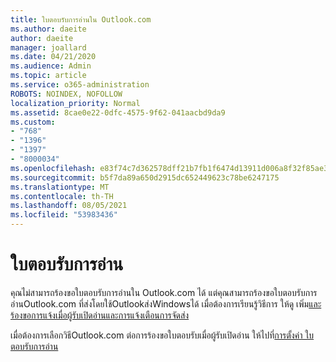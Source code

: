 ```yaml
---
title: ใบตอบรับการอ่านใน Outlook.com
ms.author: daeite
author: daeite
manager: joallard
ms.date: 04/21/2020
ms.audience: Admin
ms.topic: article
ms.service: o365-administration
ROBOTS: NOINDEX, NOFOLLOW
localization_priority: Normal
ms.assetid: 8cae0e22-0dfc-4575-9f62-041aacbd9da9
ms.custom:
- "768"
- "1396"
- "1397"
- "8000034"
ms.openlocfilehash: e83f74c7d362578dff21b7fb1f6474d13911d006a8f32f85ae30bce73bf8fd52
ms.sourcegitcommit: b5f7da89a650d2915dc652449623c78be6247175
ms.translationtype: MT
ms.contentlocale: th-TH
ms.lasthandoff: 08/05/2021
ms.locfileid: "53983436"
---
```

# <a name="read-receipts"></a>ใบตอบรับการอ่าน

คุณไม่สามารถร้องขอใบตอบรับการอ่านใน Outlook.com ได้ แต่คุณสามารถร้องขอใบตอบรับการอ่านOutlook.com ที่ส่งโดยใช้Outlookส่งWindowsได้ เมื่อต้องการเรียนรู้วิธีการ ให้ดู เพิ่ม[และร้องขอการแจ้งเมื่อผู้รับเปิดอ่านและการแจ้งเตือนการจัดส่ง](https://support.office.com/article/a34bf70a-4c2c-4461-b2a1-12e4a7a92141?wt.mc_id=Office_Outlook_com_Alchemy)
  
เมื่อต้องการเลือกวิธีOutlook.com ต่อการร้องขอใบตอบรับเมื่อผู้รับเปิดอ่าน ให้ไปที่[การตั้งค่า ใบตอบรับการอ่าน](https://outlook.live.com/mail/options/mail/handling/readReceipts)
